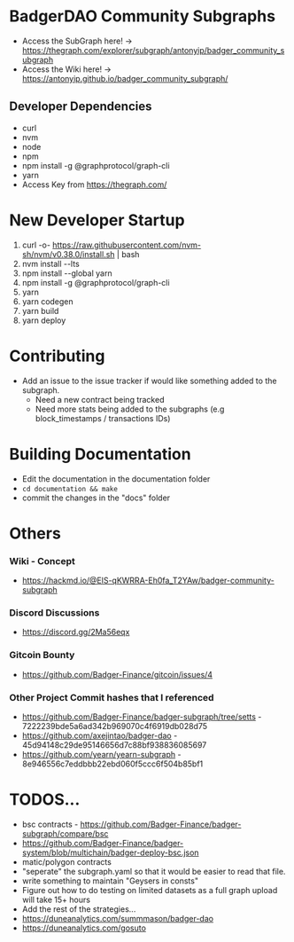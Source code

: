 # BadgerDAO Community Subgraphs
- Access the SubGraph here! -> https://thegraph.com/explorer/subgraph/antonyip/badger_community_subgraph
- Access the Wiki here! -> https://antonyip.github.io/badger_community_subgraph/

## Developer Dependencies
- curl
- nvm
- node
- npm
- npm install -g @graphprotocol/graph-cli
- yarn
- Access Key from https://thegraph.com/

# New Developer Startup
1. curl -o- https://raw.githubusercontent.com/nvm-sh/nvm/v0.38.0/install.sh | bash
1. nvm install --lts
1. npm install --global yarn
1. npm install -g @graphprotocol/graph-cli
1. yarn
1. yarn codegen
1. yarn build
1. yarn deploy

# Contributing
- Add an issue to the issue tracker if would like something added to the subgraph.
    - Need a new contract being tracked
    - Need more stats being added to the subgraphs (e.g block_timestamps / transactions IDs)

# Building Documentation
- Edit the documentation in the documentation folder
- ```cd documentation && make```
- commit the changes in the "docs" folder

# Others
### Wiki - Concept
- https://hackmd.io/@ElS-qKWRRA-Eh0fa_T2YAw/badger-community-subgraph

### Discord Discussions
- https://discord.gg/2Ma56eqx

### Gitcoin Bounty
- https://github.com/Badger-Finance/gitcoin/issues/4

### Other Project Commit hashes that I referenced
- https://github.com/Badger-Finance/badger-subgraph/tree/setts - 7222239bde5a6ad342b969070c4f6919db028d75
- https://github.com/axejintao/badger-dao - 45d94148c29de95146656d7c88bf938836085697
- https://github.com/yearn/yearn-subgraph - 8e946556c7eddbbb22ebd060f5ccc6f504b85bf1

# TODOS...
- bsc contracts - https://github.com/Badger-Finance/badger-subgraph/compare/bsc
- https://github.com/Badger-Finance/badger-system/blob/multichain/badger-deploy-bsc.json
- matic/polygon contracts
- "seperate" the subgraph.yaml so that it would be easier to read that file.
- write something to maintain "Geysers in consts"
- Figure out how to do testing on limited datasets as a full graph upload will take 15+ hours
- Add the rest of the strategies...
- https://duneanalytics.com/summmason/badger-dao
- https://duneanalytics.com/gosuto
